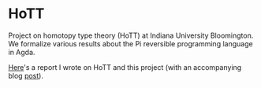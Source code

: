 # HoTT
Project on homotopy type theory (HoTT) at Indiana University Bloomington. We formalize various results about the Pi reversible programming language in Agda.

[Here](http://ssomayyajula.github.io/files/Pi.pdf)'s a report I wrote on HoTT and this project (with an accompanying blog [post](http://ssomayyajula.github.io/posts/2017-08-02-one-really-hott-summer.html)).
